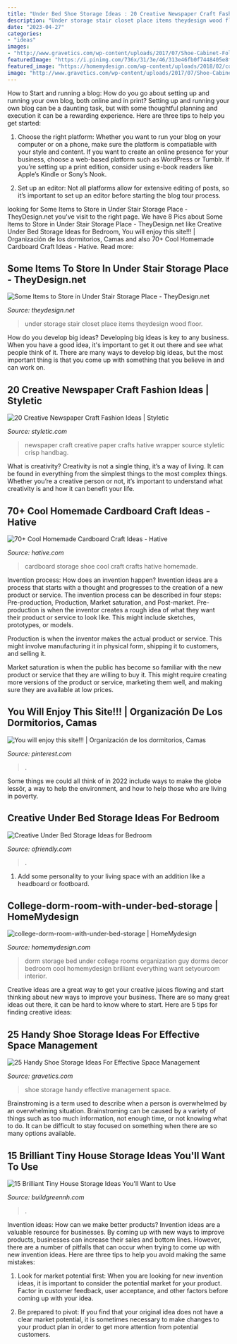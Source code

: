 ```yaml
---
title: "Under Bed Shoe Storage Ideas : 20 Creative Newspaper Craft Fashion Ideas"
description: "Under storage stair closet place items theydesign wood floor"
date: "2023-04-27"
categories:
- "ideas"
images:
- "http://www.gravetics.com/wp-content/uploads/2017/07/Shoe-Cabinet-Folio.jpg"
featuredImage: "https://i.pinimg.com/736x/31/3e/46/313e46fb0f7448405e8fb9f3931bdd75--beds-with-storage-under-bed-storage.jpg"
featured_image: "https://homemydesign.com/wp-content/uploads/2018/02/college-dorm-room-with-under-bed-storage.jpg"
image: "http://www.gravetics.com/wp-content/uploads/2017/07/Shoe-Cabinet-Folio.jpg"
---
```



How to Start and running a blog: How do you go about setting up and running your own blog, both online and in print?
Setting up and running your own blog can be a daunting task, but with some thoughtful planning and execution it can be a rewarding experience. Here are three tips to help you get started:
1. Choose the right platform: Whether you want to run your blog on your computer or on a phone, make sure the platform is compatiable with your style and content. If you want to create an online presence for your business, choose a web-based platform such as WordPress or Tumblr. If you’re setting up a print edition, consider using e-book readers like Apple’s Kindle or Sony’s Nook.

2. Set up an editor: Not all platforms allow for extensive editing of posts, so it’s important to set up an editor before starting the blog tour process.

	

		
looking for Some Items to Store in Under Stair Storage Place - TheyDesign.net you've visit to the right page. We have 8 Pics about Some Items to Store in Under Stair Storage Place - TheyDesign.net like Creative Under Bed Storage Ideas for Bedroom, You will enjoy this site!!! | Organización de los dormitorios, Camas and also 70+ Cool Homemade Cardboard Craft Ideas - Hative. Read more:
		
    
## Some Items To Store In Under Stair Storage Place - TheyDesign.net

<img loading=lazy src="http://theydesign.net/wp-content/uploads/2017/07/interior-exciting-storage-clever-closet-white-oak-wood-tiled-floor-intended-for-under-stair-storage-some-items-to-store-in-under-stair-storage-place.jpg" onerror="this.onerror=null;this.src='https://tse3.mm.bing.net/th?id=OIP.IeBJSPWOcG1cdn4YhOlKtQHaFj&amp;pid=15.1';" alt="Some Items to Store in Under Stair Storage Place - TheyDesign.net">

_Source: theydesign.net_

>under storage stair closet place items theydesign wood floor. 

	

How do you develop big ideas?
Developing big ideas is key to any business. When you have a good idea, it's important to get it out there and see what people think of it. There are many ways to develop big ideas, but the most important thing is that you come up with something that you believe in and can work on.

    
## 20 Creative Newspaper Craft Fashion Ideas | Styletic

<img loading=lazy src="https://styletic.com/wp-content/uploads/2014/10/newspaper-craft-fashion-ideas/19-creative-newspaper-craft-fashion-ideas.jpg" onerror="this.onerror=null;this.src='https://tse1.mm.bing.net/th?id=OIP.cZl0NKbrOWcZj5rdYlbSJwHaJ4&amp;pid=15.1';" alt="20 Creative Newspaper Craft Fashion Ideas | Styletic">

_Source: styletic.com_

>newspaper craft creative paper crafts hative wrapper source styletic crisp handbag. 

	

What is creativity?
Creativity is not a single thing, it’s a way of living. It can be found in everything from the simplest things to the most complex things. Whether you’re a creative person or not, it’s important to understand what creativity is and how it can benefit your life.

    
## 70+ Cool Homemade Cardboard Craft Ideas - Hative

<img loading=lazy src="https://hative.com/wp-content/uploads/2014/04/cardboard-crafts/13-cardboard-shoe-storage.jpg" onerror="this.onerror=null;this.src='https://tse3.mm.bing.net/th?id=OIP.9Pa96wJwxVCW1WZjrLNPSAHaI0&amp;pid=15.1';" alt="70+ Cool Homemade Cardboard Craft Ideas - Hative">

_Source: hative.com_

>cardboard storage shoe cool craft crafts hative homemade. 

	

Invention process: How does an invention happen?
Invention ideas are a process that starts with a thought and progresses to the creation of a new product or service. The invention process can be described in four steps: Pre-production, Production, Market saturation, and Post-market.
Pre-production is when the inventor creates a rough idea of what they want their product or service to look like. This might include sketches, prototypes, or models.

Production is when the inventor makes the actual product or service. This might involve manufacturing it in physical form, shipping it to customers, and selling it.

Market saturation is when the public has become so familiar with the new product or service that they are willing to buy it. This might require creating more versions of the product or service, marketing them well, and making sure they are available at low prices.

    
## You Will Enjoy This Site!!! | Organización De Los Dormitorios, Camas

<img loading=lazy src="https://i.pinimg.com/736x/31/3e/46/313e46fb0f7448405e8fb9f3931bdd75--beds-with-storage-under-bed-storage.jpg" onerror="this.onerror=null;this.src='https://tse3.mm.bing.net/th?id=OIP.mwCyi-u_QUh-amSLTmtnngHaJ3&amp;pid=15.1';" alt="You will enjoy this site!!! | Organización de los dormitorios, Camas">

_Source: pinterest.com_

>. 

	

Some things we could all think of in 2022 include ways to make the globe lessôr, a way to help the environment, and how to help those who are living in poverty.

    
## Creative Under Bed Storage Ideas For Bedroom

<img loading=lazy src="https://ofriendly.com/wp-content/uploads/2016/11/under-bed-storage/22-under-bed-storage-ideas.jpg" onerror="this.onerror=null;this.src='https://tse3.mm.bing.net/th?id=OIP.6YP5OQeEH2lefL-nTKHS8AHaLa&amp;pid=15.1';" alt="Creative Under Bed Storage Ideas for Bedroom">

_Source: ofriendly.com_

>. 

	

1. Add some personality to your living space with an addition like a headboard or footboard.

    
## College-dorm-room-with-under-bed-storage | HomeMydesign

<img loading=lazy src="https://homemydesign.com/wp-content/uploads/2018/02/college-dorm-room-with-under-bed-storage.jpg" onerror="this.onerror=null;this.src='https://tse1.mm.bing.net/th?id=OIP.RPDwmt3RNCHjCWy9tMs_JQHaL7&amp;pid=15.1';" alt="college-dorm-room-with-under-bed-storage | HomeMydesign">

_Source: homemydesign.com_

>dorm storage bed under college rooms organization guy dorms decor bedroom cool homemydesign brilliant everything want setyouroom interior. 

	

Creative ideas are a great way to get your creative juices flowing and start thinking about new ways to improve your business. There are so many great ideas out there, it can be hard to know where to start. Here are 5 tips for finding creative ideas:

    
## 25 Handy Shoe Storage Ideas For Effective Space Management

<img loading=lazy src="http://www.gravetics.com/wp-content/uploads/2017/07/Shoe-Cabinet-Folio.jpg" onerror="this.onerror=null;this.src='https://tse2.mm.bing.net/th?id=OIP.x3v7lkgTfNPZwdk1y8rwNgHaJ7&amp;pid=15.1';" alt="25 Handy Shoe Storage Ideas For Effective Space Management">

_Source: gravetics.com_

>shoe storage handy effective management space. 

	

Brainstroming is a term used to describe when a person is overwhelmed by an overwhelming situation. Brainstroming can be caused by a variety of things such as too much information, not enough time, or not knowing what to do. It can be difficult to stay focused on something when there are so many options available.

    
## 15 Brilliant Tiny House Storage Ideas You&#039;ll Want To Use

<img loading=lazy src="https://buildgreennh.com/wp-content/uploads/2020/03/Smart-Storage.jpg" onerror="this.onerror=null;this.src='https://tse3.mm.bing.net/th?id=OIP.4QVMA7FVqACEKYSZhpB4GAHaJ4&amp;pid=15.1';" alt="15 Brilliant Tiny House Storage Ideas You&#039;ll Want to Use">

_Source: buildgreennh.com_

>. 

	

Invention ideas: How can we make better products?
Invention ideas are a valuable resource for businesses. By coming up with new ways to improve products, businesses can increase their sales and bottom lines. However, there are a number of pitfalls that can occur when trying to come up with new invention ideas. Here are three tips to help you avoid making the same mistakes:
1. Look for market potential first: When you are looking for new invention ideas, it is important to consider the potential market for your product. Factor in customer feedback, user acceptance, and other factors before coming up with your idea.

2. Be prepared to pivot: If you find that your original idea does not have a clear market potential, it is sometimes necessary to make changes to your product plan in order to get more attention from potential customers.

